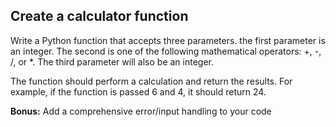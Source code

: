 
## Create a calculator function
Write a Python function that accepts three parameters.
the first parameter is an integer.
The second is one of the following mathematical operators: +, -, /, or *.
The third parameter will also be an integer.

The function should perform a calculation and return the results.
For example, if the function is passed 6 and 4, it should return 24.

**Bonus:** Add a comprehensive error/input handling to your code
